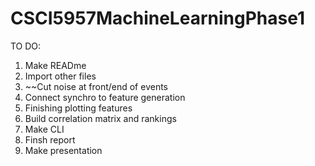 # CSCI5957MachineLearningPhase1

TO DO:

1) Make READme
2) Import other files
3) ~~Cut noise at front/end of events
4) Connect synchro to feature generation
5) Finishing plotting features
6) Build correlation matrix and rankings
7) Make CLI
8) Finsh report
9) Make presentation
